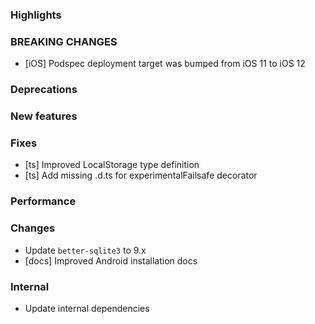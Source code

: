 ### Highlights

### BREAKING CHANGES

- [iOS] Podspec deployment target was bumped from iOS 11 to iOS 12

### Deprecations

### New features

### Fixes

- [ts] Improved LocalStorage type definition
- [ts] Add missing .d.ts for experimentalFailsafe decorator

### Performance

### Changes

- Update `better-sqlite3` to 9.x
- [docs] Improved Android installation docs

### Internal

- Update internal dependencies
